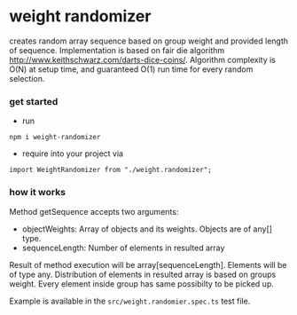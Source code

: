 # weight randomizer
creates random array sequence based on group weight and provided length of sequence. 
Implementation is based on fair die algorithm http://www.keithschwarz.com/darts-dice-coins/.
Algorithm complexity is O(N) at setup time, and guaranteed O(1) run time for every random selection.

### get started
- run
```
npm i weight-randomizer
```
- require into your project via
```
import WeightRandomizer from "./weight.randomizer";
```

### how it works

Method getSequence accepts two arguments:
- objectWeights: Array of objects and its weights. Objects are of any[] type.
- sequenceLength: Number of elements in resulted array

Result of method execution will be array[sequenceLength]. Elements will be of type any. Distribution of elements in resulted array is based on groups weight. Every element inside group has same possibilty to be picked up.

Example is available in the `src/weight.randomier.spec.ts` test file. 

